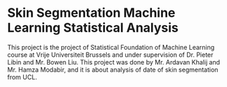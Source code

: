 # Skin Segmentation Machine Learning Statistical Analysis
This project is the project of Statistical Foundation of Machine Learning course at Vrije Universiteit Brussels and under supervision of Dr. Pieter Libin and Mr. Bowen Liu. This project was done by Mr. Ardavan Khalij and Mr. Hamza Modabir, and it is about analysis of date of skin segmentation from UCL.
